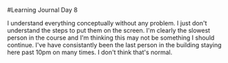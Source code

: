 #Learning Journal Day 8

I understand everything conceptually without any problem. I just don't understand
the steps to put them on the screen. I'm clearly the slowest person in the course
and I'm thinking this may not be something I should continue. I've have consistantly
been the last person in the building staying here past 10pm on many times. I don't think
that's normal. 
